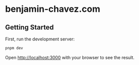 # benjamin-chavez.com

## Getting Started

First, run the development server:

```bash
pnpm dev
```

Open [http://localhost:3000](http://localhost:3000) with your browser to see the result.
